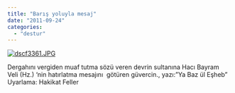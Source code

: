 ```yaml
---
title: "Barış yoluyla mesaj"
date: "2011-09-24"
categories: 
  - "destur"
---
```


[![dscf3361.JPG](/uploads/2011/09/dscf3361.thumbnail.JPG)](/uploads/2011/09/dscf3361.jpg "dscf3361.JPG")

Dergahını vergiden muaf tutma sözü veren devrin sultanına Hacı Bayram Veli (Hz.) ‘nin hatırlatma mesajını  götüren güvercin., yazı:”Ya Baz ül Eşheb”  Uyarlama: Hakikat Feller
